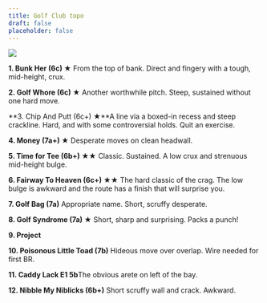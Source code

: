 ```yaml
---
title: Golf Club topo
draft: false
placeholder: false
---
```




![](/img/south-wales/south-east-sandstone/golftopo.gif)

**1. Bunk Her (6c) ★** From the top of bank. Direct and fingery with a tough, mid-height, crux.

**2. Golf Whore (6c) ★** Another worthwhile pitch. Steep, sustained without one hard move.

**3. Chip And Putt (6c+) ★**A line via a boxed-in recess and steep crackline. Hard, and with some controversial holds. Quit an exercise.

**4. Money (7a+) ★** Desperate moves on clean headwall.

**5. Time for Tee (6b+) ★★** Classic. Sustained. A low crux and strenuous mid-height bulge.

**6. Fairway To Heaven (6c+) ★★** The hard classic of the crag. The low bulge is awkward and the route has a finish that will surprise you.

**7. Golf Bag (7a)** Appropriate name. Short, scruffy desperate.

**8. Golf Syndrome (7a) ★** Short, sharp and surprising. Packs a punch!

**9. Project**

**10. Poisonous Little Toad (7b)** Hideous move over overlap. Wire needed for first BR.

**11. Caddy Lack E1 5b**The obvious arete on left of the bay.

**12. Nibble My Niblicks (6b+)** Short scruffy wall and crack. Awkward.



